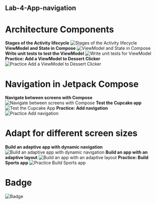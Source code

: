 ## Lab-4-App-navigation

# Architecture Components

**Stages of the Activity lifecycle**
![Stages of the Activity lifecycle](https://github.com/DuKyHan/Lab-4-App-navigation/assets/87019372/d9b08d34-572f-4ebc-a33b-d686a94d85b6)
**ViewModel and State in Compose**
![ViewModel and State in Compose](https://github.com/DuKyHan/Lab-4-App-navigation/assets/87019372/e16180f1-693f-47db-8a63-61dc8959bf3c)
**Write unit tests to test the ViewModel**
![Write unit tests for ViewModel](https://github.com/DuKyHan/Lab-4-App-navigation/assets/87019372/16788939-7064-4f35-abfd-17c0588a31af)
**Practice: Add a ViewModel to Dessert Clicker**
![Practice Add a ViewModel to Dessert Clicker](https://github.com/DuKyHan/Lab-4-App-navigation/assets/87019372/5a22a99e-f83e-4bc5-b601-dc2ad664c2ab)
# Navigation in Jetpack Compose
**Navigate between screens with Compose**
![Navigate between screens with Compose](https://github.com/DuKyHan/Lab-4-App-navigation/assets/87019372/aad5e3e9-8119-425e-8f33-2e7897d8ab62)
**Test the Cupcake app**
![Test the Cupcake App](https://github.com/DuKyHan/Lab-4-App-navigation/assets/87019372/581bb983-8998-4bd1-af34-cbdc9154bfa2)
**Practice: Add navigation**
![Practice Add navigation](https://github.com/DuKyHan/Lab-4-App-navigation/assets/87019372/e44290c5-e62a-44ae-a98f-dab436a78e49)
# Adapt for different screen sizes
**Build an adaptive app with dynamic navigation**
![Build an adaptive app with dynamic navigation](https://github.com/DuKyHan/Lab-4-App-navigation/assets/87019372/fa4e58b8-6c6b-4b6f-a3ec-15f47785f0c9)
**Build an app with an adaptive layout**
![Build an app with an adaptive layout](https://github.com/DuKyHan/Lab-4-App-navigation/assets/87019372/12309bd5-e942-402b-aa37-bb7fb045b9a7)
**Practice: Build Sports app**
![Practice Build Sports app](https://github.com/DuKyHan/Lab-4-App-navigation/assets/87019372/efa68798-bfab-4c99-89cc-3499090c3296)

# Badge
![Badge](https://github.com/DuKyHan/Lab-4-App-navigation/assets/87019372/a7125dc6-a2c7-46e1-847c-abfe51e3d43d)
